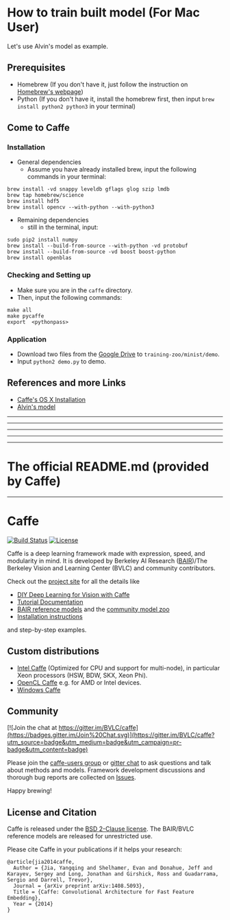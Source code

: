 # How to train built model (For Mac User)

  Let's use Alvin's model as example.
  
## Prerequisites 
* Homebrew (If you don't have it, just follow the instruction on [Homebrew's webpage](https://brew.sh/))
* Python (If you don't have it, install the homebrew first, then input `brew install python2 python3` in your terminal)

## Come to Caffe

### Installation

* General dependencies
	* Assume you have already installed brew, input the following commands in your terminal:

```
brew install -vd snappy leveldb gflags glog szip lmdb
brew tap homebrew/science
brew install hdf5
brew install opencv --with-python --with-python3
```
* Remaining dependencies
	* still in the terminal, input:

```
sudo pip2 install numpy
brew install --build-from-source --with-python -vd protobuf
brew install --build-from-source -vd boost boost-python
brew install openblas    
```

### Checking and Setting up 

* Make sure you are in the `caffe` directory.
* Then, input the following commands:

```
make all 
make pycaffe
export  <pythonpass>
```

### Application
* Download two files from the [Google Drive](https://github.com/alvinsunyixiao/IlliniRM/tree/master/training-zoo/mnist/demo) to `training-zoo/minist/demo`.
* Input `python2 demo.py` to demo.

## References and more Links
* [Caffe's OS X Installation](http://caffe.berkeleyvision.org/install_osx.html)
* [Alvin's model](https://github.com/alvinsunyixiao/IlliniRM)


---  
---  
---
---
___

# The official README.md (provided by Caffe)
---
# Caffe

[![Build Status](https://travis-ci.org/BVLC/caffe.svg?branch=master)](https://travis-ci.org/BVLC/caffe)
[![License](https://img.shields.io/badge/license-BSD-blue.svg)](LICENSE)

Caffe is a deep learning framework made with expression, speed, and modularity in mind.
It is developed by Berkeley AI Research ([BAIR](http://bair.berkeley.edu))/The Berkeley Vision and Learning Center (BVLC) and community contributors.

Check out the [project site](http://caffe.berkeleyvision.org) for all the details like

- [DIY Deep Learning for Vision with Caffe](https://docs.google.com/presentation/d/1UeKXVgRvvxg9OUdh_UiC5G71UMscNPlvArsWER41PsU/edit#slide=id.p)
- [Tutorial Documentation](http://caffe.berkeleyvision.org/tutorial/)
- [BAIR reference models](http://caffe.berkeleyvision.org/model_zoo.html) and the [community model zoo](https://github.com/BVLC/caffe/wiki/Model-Zoo)
- [Installation instructions](http://caffe.berkeleyvision.org/installation.html)

and step-by-step examples.

## Custom distributions

 - [Intel Caffe](https://github.com/BVLC/caffe/tree/intel) (Optimized for CPU and support for multi-node), in particular Xeon processors (HSW, BDW, SKX, Xeon Phi).
- [OpenCL Caffe](https://github.com/BVLC/caffe/tree/opencl) e.g. for AMD or Intel devices.
- [Windows Caffe](https://github.com/BVLC/caffe/tree/windows)

## Community

[![Join the chat at https://gitter.im/BVLC/caffe](https://badges.gitter.im/Join%20Chat.svg)](https://gitter.im/BVLC/caffe?utm_source=badge&utm_medium=badge&utm_campaign=pr-badge&utm_content=badge)

Please join the [caffe-users group](https://groups.google.com/forum/#!forum/caffe-users) or [gitter chat](https://gitter.im/BVLC/caffe) to ask questions and talk about methods and models.
Framework development discussions and thorough bug reports are collected on [Issues](https://github.com/BVLC/caffe/issues).

Happy brewing!

## License and Citation

Caffe is released under the [BSD 2-Clause license](https://github.com/BVLC/caffe/blob/master/LICENSE).
The BAIR/BVLC reference models are released for unrestricted use.

Please cite Caffe in your publications if it helps your research:

    @article{jia2014caffe,
      Author = {Jia, Yangqing and Shelhamer, Evan and Donahue, Jeff and Karayev, Sergey and Long, Jonathan and Girshick, Ross and Guadarrama, Sergio and Darrell, Trevor},
      Journal = {arXiv preprint arXiv:1408.5093},
      Title = {Caffe: Convolutional Architecture for Fast Feature Embedding},
      Year = {2014}
    }